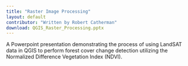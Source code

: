 ```yaml
---
title: "Raster Image Processing"
layout: default
contributor: "Written by Robert Catherman"
download: QGIS_Raster_Processing.pptx
---
```


A Powerpoint presentation demonstrating the process of using LandSAT data in QGIS
to perform forest cover change detection utilizing the Normalized
Difference Vegetation Index (NDVI).
